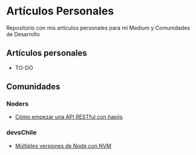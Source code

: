 # Artículos Personales
Repositorio con mis artículos personales para mi Medium y Comunidades de Desarrollo

## Artículos personales
* TO-DO

## Comunidades

### Noders
* [Cómo empezar una API RESTful con hapijs](https://medium.com/noders/c%C3%B3mo-empezar-una-api-restful-con-hapi-js-da9e36610ede).

### devsChile
* [Múltiples versiones de Node con NVM](https://medium.com/devschile/m%C3%BAltiples-versiones-de-node-con-nvm-63b2ac715c38)